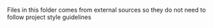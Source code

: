 Files in this folder comes from external sources so they do not need to follow project style guidelines